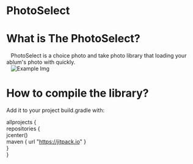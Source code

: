 # PhotoSelect

What is The PhotoSelect?
=====

    PhotoSelect is a choice photo and take photo library that loading your ablum's photo with quickly.  <br>
    ![Example Img](https://github.com/linsentmac/PhotoSelect/raw/master/res/drawable/ic-luncher.png)
    
How to compile the library?
=====

Add it to your project build.gradle with:

allprojects {<br>
    repositories {<br>
        jcenter()<br>
        maven { url "https://jitpack.io" }<br>
    }<br>
}<br>

    
